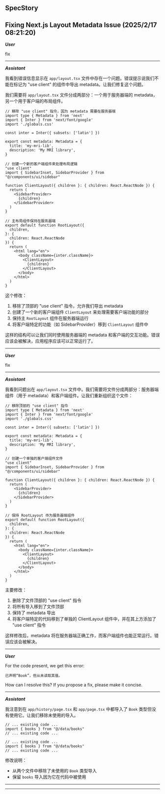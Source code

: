 ## SpecStory

## Fixing Next.js Layout Metadata Issue (2025/2/17 08:21:20)

_**User**_

fix

---

_**Assistant**_

我看到错误信息显示在 `app/layout.tsx` 文件中存在一个问题。错误提示说我们不能在标记为 "use client" 的组件中导出 metadata。让我们修复这个问题。

我们需要将 `app/layout.tsx` 文件分成两部分：一个用于服务器端的 metadata，另一个用于客户端的布局组件。

```typescript:app/layout.tsx
// 移除 "use client" 指令，因为 metadata 需要在服务器端
import type { Metadata } from 'next'
import { Inter } from 'next/font/google'
import './globals.css'

const inter = Inter({ subsets: ['latin'] })

export const metadata: Metadata = {
  title: 'my-mri-lib',
  description: 'My MRI library',
}

// 创建一个新的客户端组件来处理布局逻辑
"use client"
import { SidebarInset, SidebarProvider } from "@/components/ui/sidebar"

function ClientLayout({ children }: { children: React.ReactNode }) {
  return (
    <SidebarProvider>
      {children}
    </SidebarProvider>
  )
}

// 主布局组件保持在服务器端
export default function RootLayout({
  children,
}: {
  children: React.ReactNode
}) {
  return (
    <html lang="en">
      <body className={inter.className}>
        <ClientLayout>
          {children}
        </ClientLayout>
      </body>
    </html>
  )
}
```

这个修改：
1. 移除了顶部的 "use client" 指令，允许我们导出 metadata
2. 创建了一个新的客户端组件 `ClientLayout` 来处理需要客户端功能的部分
3. 保持主 `RootLayout` 组件在服务器端运行
4. 将客户端特定的功能（如 SidebarProvider）移到 `ClientLayout` 组件中

这样的结构可以让我们同时使用服务器端的 metadata 和客户端的交互功能。错误应该会被解决，应用程序应该可以正常运行了。

---

_**User**_

fix

---

_**Assistant**_

我看到问题出在 `app/layout.tsx` 文件中。我们需要将文件分成两部分：服务器端组件（用于 metadata）和客户端组件。让我们重新组织这个文件：

```typescript:app/layout.tsx
// 移除顶部的 "use client" 指令
import type { Metadata } from 'next'
import { Inter } from 'next/font/google'
import './globals.css'

const inter = Inter({ subsets: ['latin'] })

export const metadata: Metadata = {
  title: 'my-mri-lib',
  description: 'My MRI library',
}

// 创建一个单独的客户端组件文件
"use client"
import { SidebarInset, SidebarProvider } from "@/components/ui/sidebar"

function ClientLayout({ children }: { children: React.ReactNode }) {
  return (
    <SidebarProvider>
      {children}
    </SidebarProvider>
  )
}

// 保持 RootLayout 作为服务器端组件
export default function RootLayout({
  children,
}: {
  children: React.ReactNode
}) {
  return (
    <html lang="en">
      <body className={inter.className}>
        <ClientLayout>
          {children}
        </ClientLayout>
      </body>
    </html>
  )
}
```

主要修改：
1. 删除了文件顶部的 "use client" 指令
2. 将所有导入移到了文件顶部
3. 保持了 metadata 导出
4. 将客户端特定的代码移到了单独的 ClientLayout 组件中，并在其上方添加了 "use client" 指令

这样修改后，metadata 将在服务器端正确工作，而客户端组件也能正常运行。错误应该会被解决。

---

_**User**_

For the code present, we get this error:
```
已声明“Book”，但从未读取其值。
```
How can I resolve this? If you propose a fix, please make it concise.

---

_**Assistant**_

我注意到在 `app/history/page.tsx` 和 `app/page.tsx` 中都导入了 `Book` 类型但没有使用它。让我们移除未使用的导入。

```typescript:app/history/page.tsx
// ... existing code ...
import { books } from "@/data/books"
// ... existing code ...
```

```typescript:app/page.tsx
// ... existing code ...
import { books } from "@/data/books"
// ... existing code ...
```

修改说明：
- 从两个文件中移除了未使用的 `Book` 类型导入
- 保留 `books` 导入因为它在代码中被使用

---



---

